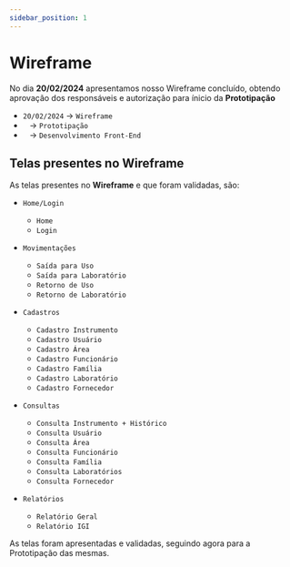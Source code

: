 ```yaml
---
sidebar_position: 1
---
```


# Wireframe

No dia **20/02/2024** apresentamos nosso Wireframe concluído, obtendo aprovação dos responsáveis e autorização para ínicio da **Prototipação**

- `20/02/2024` → `Wireframe`
- ` ` → `Prototipação`
- ` ` → `Desenvolvimento Front-End`

## Telas presentes no Wireframe

As telas presentes no **Wireframe** e que foram validadas, são:

- `Home/Login`
    - `Home`
    - `Login`

- `Movimentações`
    - `Saída para Uso`
    - `Saída para Laboratório`
    - `Retorno de Uso`
    - `Retorno de Laboratório`

- `Cadastros`
    - `Cadastro Instrumento`
    - `Cadastro Usuário`
    - `Cadastro Área`
    - `Cadastro Funcionário`
    - `Cadastro Família`
    - `Cadastro Laboratório`
    - `Cadastro Fornecedor`

- `Consultas`
    - `Consulta Instrumento + Histórico`
    - `Consulta Usuário`
    - `Consulta Área`
    - `Consulta Funcionário`
    - `Consulta Família`
    - `Consulta Laboratórios`
    - `Consulta Fornecedor`

- `Relatórios`
    - `Relatório Geral`
    - `Relatório IGI`

As telas foram apresentadas e validadas, seguindo agora para a Prototipação das mesmas.
